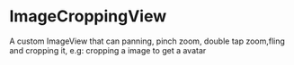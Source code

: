 ImageCroppingView
=================

A custom ImageView that can panning, pinch zoom, double tap zoom,fling and cropping it, e.g: cropping a image to get a avatar
